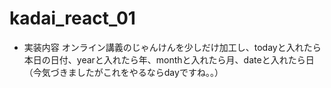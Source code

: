 # kadai_react_01

- 実装内容
 オンライン講義のじゃんけんを少しだけ加工し、todayと入れたら本日の日付、yearと入れたら年、monthと入れたら月、dateと入れたら日（今気づきましたがこれをやるならdayですね。。） 
